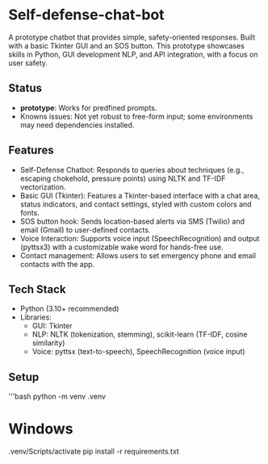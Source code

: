 # Self-defense-chat-bot
A prototype chatbot that provides simple, safety-oriented responses. Built with a basic Tkinter GUI and an SOS button. This prototype showcases skills in Python, GUI development NLP, and API integration, with a focus on user safety.

## Status 
- **prototype**: Works for predfined prompts.
- Knowns issues: Not yet robust to free-form input; some environments may need dependencies installed.

## Features 
- Self-Defense Chatbot: Responds to queries about techniques (e.g., escaping chokehold, pressure points) using NLTK and TF-IDF vectorization.
- Basic GUI (Tkinter): Features a Tkinter-based interface with a chat area, status indicators, and contact settings, styled with custom colors and fonts.
- SOS button hook: Sends location-based alerts via SMS (Twilio) and email (Gmail) to user-defined contacts.
- Voice Interaction: Supports voice input (SpeechRecognition) and output (pyttsx3) with a customizable wake word for hands-free use.
- Contact management: Allows users to set emergency phone and email contacts with the app.

## Tech Stack 
- Python (3.10+ recommended)
- Libraries:
  - GUI: Tkinter
  - NLP: NLTK (tokenization, stemming), scikit-learn (TF-IDF, cosine similarity)
  - Voice: pyttsx (text-to-speech), SpeechRecognition (voice input)

## Setup
'''bash 
python -m venv .venv

# Windows 
.venv/Scripts/activate
pip install -r requirements.txt 
